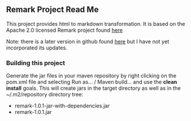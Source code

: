 ## Remark Project Read Me ##

This project provides html to markdown transformation. It is based on the Apache 2.0 licensed Remark project found [here][here]  

Note: there is a later version in github found [here][here1] but I have not yet incorporated its updates.

### Building this project ###
Generate the jar files in your maven repository by right clicking on the pom.xml file and selecting Run as... / Maven build... and use the **clean install** goals. This will create jars in the target directory as well as in the ~/.m2/repository directory tree:

  * remark-1.0.1-jar-with-dependencies.jar
  * remark-1.0.1.jar 



[here]: http://remark.overzealous.com/manual/
[here1]: https://github.com/giflw/remark-java